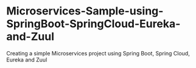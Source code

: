 # Microservices-Sample-using-SpringBoot-SpringCloud-Eureka-and-Zuul
Creating a simple Microservices project using Spring Boot, Spring Cloud, Eureka and Zuul
